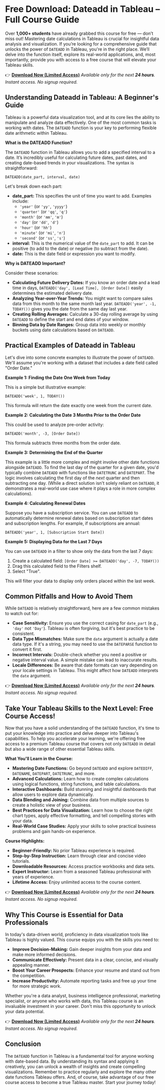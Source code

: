 # Free Download: Dateadd in Tableau – Full Course Guide

Over **1,000+ students** have already grabbed this course for free — don’t miss out!
Mastering date calculations in Tableau is crucial for insightful data analysis and visualization. If you’re looking for a comprehensive guide that unlocks the power of `DATEADD` in Tableau, you're in the right place. We’ll delve into the function itself, explore its real-world applications, and, most importantly, provide you with access to a free course that will elevate your Tableau skills.

👉 **[Download Now (Limited Access)](https://udemywork.com/dateadd-in-tableau)**
_Available only for the next **24 hours**. Instant access. No signup required._

## Understanding Dateadd in Tableau: A Beginner's Guide

Tableau is a powerful data visualization tool, and at its core lies the ability to manipulate and analyze data effectively. One of the most common tasks is working with dates. The `DATEADD` function is your key to performing flexible date arithmetic within Tableau.

**What is the DATEADD Function?**

The `DATEADD` function in Tableau allows you to add a specified interval to a date.  It’s incredibly useful for calculating future dates, past dates, and creating date-based trends in your visualizations.  The syntax is straightforward:

```
DATEADD(date_part, interval, date)
```

Let's break down each part:

*   **date_part:** This specifies the unit of time you want to add.  Examples include:
    *   `'year'` (or `'yy'`, `'yyyy'`)
    *   `'quarter'` (or `'qq'`, `'q'`)
    *   `'month'` (or `'mm'`, `'m'`)
    *   `'day'` (or `'dd'`, `'d'`)
    *   `'hour'` (or `'hh'`)
    *   `'minute'` (or `'mi'`, `'n'`)
    *   `'second'` (or `'ss'`, `'s'`)
*   **interval:** This is the numerical value of the `date_part` to add.  It can be positive (to add to the date) or negative (to subtract from the date).
*   **date:**  This is the date field or expression you want to modify.

**Why is DATEADD Important?**

Consider these scenarios:

*   **Calculating Future Delivery Dates:** If you know an order date and a lead time in days, `DATEADD('day', [Lead Time], [Order Date])` easily determines the estimated delivery date.
*   **Analyzing Year-over-Year Trends:**  You might want to compare sales data from this month to the same month last year. `DATEADD('year', -1, TODAY())` gives you the date from the same day last year.
*   **Creating Rolling Averages:** Calculate a 30-day rolling average by using `DATEADD` to define the start and end dates of your window.
*   **Binning Data by Date Ranges:** Group data into weekly or monthly buckets using date calculations based on `DATEADD`.

## Practical Examples of Dateadd in Tableau

Let's dive into some concrete examples to illustrate the power of `DATEADD`. We'll assume you're working with a dataset that includes a date field called "Order Date."

**Example 1: Finding the Date One Week from Today**

This is a simple but illustrative example:

```
DATEADD('week', 1, TODAY())
```

This formula will return the date exactly one week from the current date.

**Example 2: Calculating the Date 3 Months Prior to the Order Date**

This could be used to analyze pre-order activity:

```
DATEADD('month', -3, [Order Date])
```

This formula subtracts three months from the order date.

**Example 3: Determining the End of the Quarter**

This example is a little more complex and might involve other date functions alongside `DATEADD`. To find the last day of the quarter for a given date, you'd typically combine `DATEADD` with functions like `DATETRUNC` and `DATEPART`. The logic involves calculating the first day of the *next* quarter and then subtracting one day. (While a direct solution isn't solely reliant on `DATEADD`, it demonstrates a real-world use case where it plays a role in more complex calculations).

**Example 4: Calculating Renewal Dates**

Suppose you have a subscription service. You can use `DATEADD` to automatically determine renewal dates based on subscription start dates and subscription lengths. For example, if subscriptions are annual:

```
DATEADD('year', 1, [Subscription Start Date])
```

**Example 5: Displaying Data for the Last 7 Days**

You can use `DATEADD` in a filter to show only the data from the last 7 days:

1. Create a calculated field:  `[Order Date] >= DATEADD('day', -7, TODAY())`
2. Drag this calculated field to the Filters shelf.
3. Select "True".

This will filter your data to display only orders placed within the last week.

## Common Pitfalls and How to Avoid Them

While `DATEADD` is relatively straightforward, here are a few common mistakes to watch out for:

*   **Case Sensitivity:** Ensure you use the correct casing for `date_part` (e.g., `'day'` not `'Day'`).  Tableau is often forgiving, but it's best practice to be consistent.
*   **Data Type Mismatches:**  Make sure the `date` argument is actually a date data type. If it's a string, you may need to use the `DATEPARSE` function to convert it first.
*   **Incorrect Intervals:** Double-check whether you need a positive or negative interval value. A simple mistake can lead to inaccurate results.
*   **Locale Differences:**  Be aware that date formats can vary depending on your locale settings in Tableau. This might affect how `DATEADD` interprets the `date` argument.

👉 **[Download Now (Limited Access)](https://udemywork.com/dateadd-in-tableau)**
_Available only for the next **24 hours**. Instant access. No signup required._

## Take Your Tableau Skills to the Next Level: Free Course Access!

Now that you have a solid understanding of the `DATEADD` function, it's time to put your knowledge into practice and delve deeper into Tableau's capabilities. To help you accelerate your learning, we're offering free access to a premium Tableau course that covers not only `DATEADD` in detail but also a wide range of other essential Tableau skills.

**What You'll Learn in the Course:**

*   **Mastering Date Functions:** Go beyond `DATEADD` and explore `DATEDIFF`, `DATENAME`, `DATEPART`, `DATETRUNC`, and more.
*   **Advanced Calculations:** Learn how to create complex calculations using logical functions, string functions, and table calculations.
*   **Interactive Dashboards:** Build stunning and insightful dashboards that allow users to explore data dynamically.
*   **Data Blending and Joining:** Combine data from multiple sources to create a holistic view of your business.
*   **Best Practices for Data Visualization:** Learn how to choose the right chart types, apply effective formatting, and tell compelling stories with your data.
*   **Real-World Case Studies:**  Apply your skills to solve practical business problems and gain hands-on experience.

**Course Highlights:**

*   **Beginner-Friendly:**  No prior Tableau experience is required.
*   **Step-by-Step Instruction:**  Learn through clear and concise video tutorials.
*   **Downloadable Resources:** Access practice workbooks and data sets.
*   **Expert Instructor:** Learn from a seasoned Tableau professional with years of experience.
*   **Lifetime Access:**  Enjoy unlimited access to the course content.

👉 **[Download Now (Limited Access)](https://udemywork.com/dateadd-in-tableau)**
_Available only for the next **24 hours**. Instant access. No signup required._

## Why This Course is Essential for Data Professionals

In today's data-driven world, proficiency in data visualization tools like Tableau is highly valued. This course equips you with the skills you need to:

*   **Improve Decision-Making:** Gain deeper insights from your data and make more informed decisions.
*   **Communicate Effectively:**  Present data in a clear, concise, and visually appealing manner.
*   **Boost Your Career Prospects:**  Enhance your resume and stand out from the competition.
*   **Increase Productivity:** Automate reporting tasks and free up your time for more strategic work.

Whether you're a data analyst, business intelligence professional, marketing specialist, or anyone who works with data, this Tableau course is an invaluable investment in your career. Don't miss this opportunity to unlock your data potential.

👉 **[Download Now (Limited Access)](https://udemywork.com/dateadd-in-tableau)**
_Available only for the next **24 hours**. Instant access. No signup required._

## Conclusion

The `DATEADD` function in Tableau is a fundamental tool for anyone working with date-based data. By understanding its syntax and applying it creatively, you can unlock a wealth of insights and create compelling visualizations. Remember to practice regularly and explore the many other date functions Tableau offers. And, of course, take advantage of our free course access to become a true Tableau master. Start your journey today!
